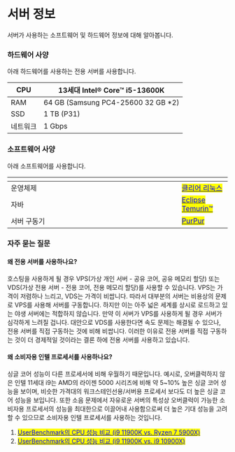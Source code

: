 # 서버 정보

서버가 사용하는 소프트웨어 및 하드웨어 정보에 대해 알아봅니다.

### 하드웨어 사양

아래 하드웨어를 사용하는 전용 서버를 사용합니다.

| CPU  | 13세대 Intel® Core™ i5-13600K         |
| ---- | ----------------------------------- |
| RAM  | 64 GB (Samsung PC4-25600 32 GB \*2) |
| SSD  | 1 TB (P31)                          |
| 네트워크 | 1 Gbps                              |

### 소프트웨어 사양

아래 소프트웨어를 사용합니다.

<table data-header-hidden><thead><tr><th width="375"></th><th></th></tr></thead><tbody><tr><td>운영체제</td><td><a href="https://www.clearlinux.org/"><mark style="color:blue;">클리어 리눅스</mark></a></td></tr><tr><td>자바</td><td><a href="https://adoptium.net/"><mark style="color:blue;">Eclipse Temurin™</mark></a></td></tr><tr><td>서버 구동기</td><td><a href="https://purpurmc.org/"><mark style="color:blue;">PurPur</mark></a></td></tr></tbody></table>

### 자주 묻는 질문

#### 왜 전용 서버를 사용하나요?

호스팅을 사용하게 될 경우 VPS(가상 개인 서버 - 공유 코어, 공유 메모리 할당) 또는 VDS(가상 전용 서버 - 전용 코어, 전용 메모리 할당)를 사용할 수 있습니다. VPS는 가격이 저렴하나 느리고, VDS는 가격이 비쌉니다. 따라서 대부분의 서버는 비용상의 문제로 VPS를 사용해 서버를 구동합니다. 하지만 이는 아주 넓은 세계를 상시로 로드하고 있는 야생 서버에는 적합하지 않습니다. 만약 이 서버가 VPS를 사용하게 될 경우 서버가 심각하게 느려질 겁니다. 대안으로 VDS를 사용한다면 속도 문제는 해결될 수 있으나, 전용 서버를 직접 구동하는 것에 비해 비쌉니다. 이러한 이유로 전용 서버를 직접 구동하는 것이 더 경제적일 것이라는 결론 하에 전용 서버를 사용하고 있습니다.

#### 왜 소비자용 인텔 프로세서를 사용하나요?

싱글 코어 성능이 다른 프로세서에 비해 우월하기 때문입니다. 예시로, 오버클럭하지 않은 인텔 11세대 i9는 AMD의 라이젠 5000 시리즈에 비해 약 5\~10% 높은 싱글 코어 성능을 보이며, 비슷한 가격대의 워크스테인선용/서버용 프로세서 보다도 더 높은 싱글 코어 성능을 보입니다. 또한 소음 문제에서 자유로운 서버의 특성상 오버클럭이 가능한 소비자용 프로세서의 성능을 최대한으로 이끌어내 사용함으로써 더 높은 기대 성능을 고려할 수 있으므로 소비자용 인텔 프로세서를 사용하는 것입니다.

1. &#x20;[<mark style="color:blue;">UserBenchmark의 CPU 성능 비교 (i9 11900K vs. Ryzen 7 5900X)</mark>](https://cpu.userbenchmark.com/Compare/Intel-Core-i9-11900K-vs-AMD-Ryzen-9-5900X/4110vs4087)
2. &#x20;[<mark style="color:blue;">UserBenchmark의 CPU 성능 비교 (i9 11900K vs. i9 10900X)</mark>](https://cpu.userbenchmark.com/Compare/Intel-Core-i9-11900K-vs-Intel-Core-i9-10900X/4110vsm969950)

